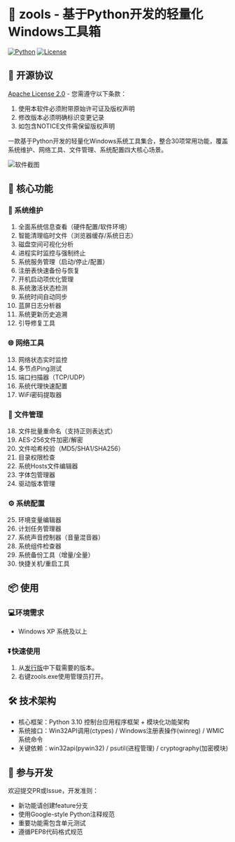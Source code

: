 # 🧰 zools - 基于Python开发的轻量化Windows工具箱

[![Python](https://img.shields.io/badge/Python-3.10%2B-blue?logo=python)](https://python.org)
[![License](https://img.shields.io/badge/License-Apache%202.0-blue.svg)](https://opensource.org/licenses/Apache-2.0)

## 📄 开源协议
[Apache License 2.0](LICENSE) - 您需遵守以下条款：
1. 使用本软件必须附带原始许可证及版权声明
2. 修改版本必须明确标识变更记录
3. 如包含NOTICE文件需保留版权声明

一款基于Python开发的轻量化Windows系统工具集合，整合30项常用功能，覆盖系统维护、网络工具、文件管理、系统配置四大核心场景。

![软件截图](https://gitee.com/zhaotxpro/zools/raw/master/screenshot.png)

## 🚀 核心功能

### 🔧 系统维护
1. 全面系统信息查看（硬件配置/软件环境）
2. 智能清理临时文件（浏览器缓存/系统日志）
3. 磁盘空间可视化分析
4. 进程实时监控与强制终止
5. 系统服务管理（启动/停止/配置）
6. 注册表快速备份与恢复
7. 开机启动项优化管理
8. 系统激活状态检测
9. 系统时间自动同步
10. 蓝屏日志分析器
11. 系统更新历史追溯
12. 引导修复工具

### 🌐 网络工具
13. 网络状态实时监控
14. 多节点Ping测试
15. 端口扫描器（TCP/UDP）
16. 系统代理快速配置
17. WiFi密码提取器

### 📁 文件管理
18. 文件批量重命名（支持正则表达式）
19. AES-256文件加密/解密
20. 文件哈希校验（MD5/SHA1/SHA256）
21. 目录权限检查
22. 系统Hosts文件编辑器
23. 字体包管理器
24. 驱动版本管理

### ⚙️ 系统配置
25. 环境变量编辑器
26. 计划任务管理器
27. 系统声音控制器（音量混音器）
28. 系统组件检查器
29. 系统备份工具（增量/全量）
30. 快捷关机/重启工具

## 📦 使用

### 💻环境需求
- Windows XP 系统及以上

### ⏬快速使用
1. 从[发行版](https://github.com/zhaotxpro/zools/releases/tag/alpha)中下载需要的版本。
2. 右键zools.exe使用管理员打开。

## 🛠️ 技术架构
- 核心框架：Python 3.10 控制台应用程序框架 + 模块化功能架构
- 系统接口：Win32API调用(ctypes) / Windows注册表操作(winreg) / WMIC系统命令
- 关键依赖：win32api(pywin32) / psutil(进程管理) / cryptography(加密模块)

## 🤝 参与开发
欢迎提交PR或Issue，开发准则：
- 新功能请创建feature分支
- 使用Google-style Python注释规范
- 重要功能需包含单元测试
- 遵循PEP8代码格式规范

